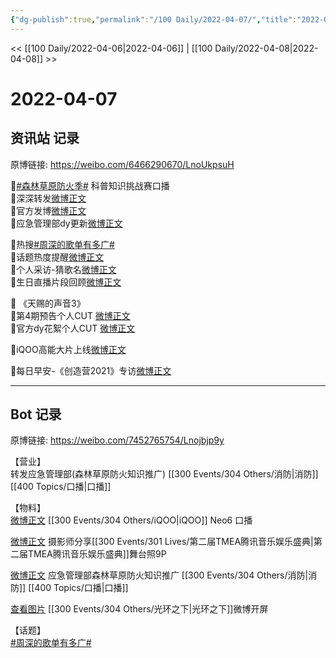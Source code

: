 ```yaml
---
{"dg-publish":true,"permalink":"/100 Daily/2022-04-07/","title":"2022-04-07","created":"2022-11-21T00:23:41.000+08:00","updated":"2023-01-09T17:24:40.986+08:00"}
---
```



<< [[100 Daily/2022-04-06\|2022-04-06]] | [[100 Daily/2022-04-08\|2022-04-08]] >>

# 2022-04-07

## 资讯站 记录

原博链接: https://weibo.com/6466290670/LnoUkpsuH

🌟[#森林草原防火季#](https://s.weibo.com/weibo?q=%23%E6%A3%AE%E6%9E%97%E8%8D%89%E5%8E%9F%E9%98%B2%E7%81%AB%E5%AD%A3%23) 科普知识挑战赛口播  
🌱深深转发[微博正文](https://m.weibo.cn/6466290670/4755699529417682)  
🌱官方发博[微博正文](https://m.weibo.cn/5342220662/4755693716375868)  
🌱应急管理部dy更新[微博正文](https://m.weibo.cn/6466290670/4755693938412634)

🌟热搜[#周深的歌单有多广#](https://s.weibo.com/weibo?q=%23%E5%91%A8%E6%B7%B1%E7%9A%84%E6%AD%8C%E5%8D%95%E6%9C%89%E5%A4%9A%E5%B9%BF%23)  
🌱话题热度提醒[微博正文](https://m.weibo.cn/6466290670/4755582256679723)  
🌱个人采访-猜歌名[微博正文](https://m.weibo.cn/6466290670/4755557506352634)  
🌱生日直播片段回顾[微博正文](https://m.weibo.cn/6466290670/4755578482330763)

🌟 《天赐的声音3》  
🌱第4期预告个人CUT [微博正文](https://m.weibo.cn/6466290670/4755770607141780)  
🌱官方dy花絮个人CUT [微博正文](https://m.weibo.cn/6466290670/4755559083673327)

🌟iQOO高能大片上线[微博正文](https://m.weibo.cn/6466290670/4755667640386692)

🌟每日早安-《创造营2021》专访[微博正文](https://m.weibo.cn/6466290670/4755537084551027)

---
## Bot 记录

原博链接: https://weibo.com/7452765754/Lnojbjp9y

【营业】  
[](https://m.weibo.cn/1736988591/4755698476389857) 转发应急管理部(森林草原防火知识推广) [[300 Events/304 Others/消防\|消防]] [[400 Topics/口播\|口播]]

【物料】  
[微博正文](https://m.weibo.cn/6960161079/4755660094573951) [[300 Events/304 Others/iQOO\|iQOO]] Neo6 口播

[微博正文](https://m.weibo.cn/3796099843/4755632101789285) 摄影师分享[[300 Events/301 Lives/第二届TMEA腾讯音乐娱乐盛典\|第二届TMEA腾讯音乐娱乐盛典]]舞台照9P

[微博正文](https://m.weibo.cn/5342220662/4755693716375868) 应急管理部森林草原防火知识推广 [[300 Events/304 Others/消防\|消防]] [[400 Topics/口播\|口播]]

[查看图片](https://wx4.sinaimg.cn/large/0088n2Pggy1h11j4r9y4sj30hr13htbs.jpg) [[300 Events/304 Others/光环之下\|光环之下]]微博开屏

【话题】  
[#周深的歌单有多广#](https://s.weibo.com/weibo?q=%23%E5%91%A8%E6%B7%B1%E7%9A%84%E6%AD%8C%E5%8D%95%E6%9C%89%E5%A4%9A%E5%B9%BF%23)
